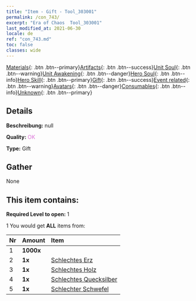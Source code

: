 ```yaml
---
title: "Item - Gift - Tool_303001"
permalink: /con_743/
excerpt: "Era of Chaos  Tool_303001"
last_modified_at: 2021-06-30
locale: de
ref: "con_743.md"
toc: false
classes: wide
---
```

 [Materials](/ItemsDE/){: .btn .btn--primary}[Artifacts](/ItemsDE/Artifacts/){: .btn .btn--success}[Unit Soul](/ItemsDE/UnitSoul/){: .btn .btn--warning}[Unit Awakening](/ItemsDE/UnitAwakening/){: .btn .btn--danger}[Hero Soul](/ItemsDE/HeroSoul/){: .btn .btn--info}[Hero Skill](/ItemsDE/HeroSkill/){: .btn .btn--primary}[Gift](/ItemsDE/Gift/){: .btn .btn--success}[Event related](/ItemsDE/Events/){: .btn .btn--warning}[Avatars](/ItemsDE/Avatars/){: .btn .btn--danger}[Consumables](/ItemsDE/Consumables/){: .btn .btn--info}[Unknown](/ItemsDE/Unknown/){: .btn .btn--primary}

## Details
 **Beschreibung:** null

 **Quality:** <span style="color: #DA70D6">OK</span>

 **Type:** Gift

## Gather

  None

## This item contains:

 **Required Level to open:** 1

 1 You would get **ALL** items  from:

  | Nr | Amount |     Item    |
  |:---|:-------|:------------|
  | 1 |  **1000x** | <i class="fas fa-coins"/> |  | 
  | 2 |  **1x** | [Schlechtes Erz](/ItemsDE/mat_1/) |  | 
  | 3 |  **1x** | [Schlechtes Holz](/ItemsDE/mat_1/) |  | 
  | 4 |  **1x** | [Schlechtes Quecksilber](/ItemsDE/mat_2/) |  | 
  | 5 |  **1x** | [Schlechter Schwefel](/ItemsDE/mat_3/) |  | 
